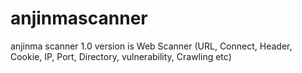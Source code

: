 # anjinmascanner
anjinma scanner 1.0 version is Web Scanner (URL, Connect, Header, Cookie, IP, Port, Directory, vulnerability, Crawling etc)
